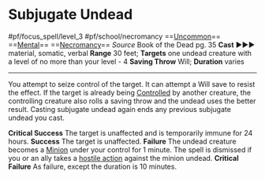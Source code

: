 # Subjugate Undead
#pf/focus_spell/level_3 #pf/school/necromancy 
==[Uncommon](../../../Traits/Uncommon.md)== ==[Mental](../../../Traits/Mental.md)== ==[Necromancy](../../../Traits/Necromancy.md)==
*Source* Book of the Dead pg. 35
**Cast** ►►► material, somatic, verbal
**Range** 30 feet; **Targets** one undead creature with a level of no more than your level - 4
**Saving Throw** Will; **Duration** varies

---
You attempt to seize control of the target. It can attempt a Will save to resist the effect. If the target is already being [Controlled](../../../Conditions/Controlled.md) by another creature, the controlling creature also rolls a saving throw and the undead uses the better result. Casting subjugate undead again ends any previous subjugate undead you cast.

**Critical Success** The target is unaffected and is temporarily immune for 24 hours.
**Success** The target is unaffected.
**Failure** The undead creature becomes a [Minion](../../../Traits/Minion.md) under your control for 1 minute. The spell is dismissed if you or an ally takes a [hostile action](../../../Rules/Hostile%20Actions.md) against the minion undead.
**Critical Failure** As failure, except the duration is 10 minutes.
